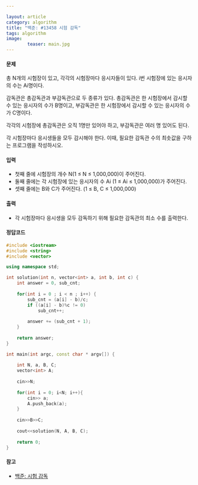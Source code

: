 ```yaml
---

layout: article
category: algorithm
title: "백준: #13458 시험 감독"
tags: algorithm
image: 
        teaser: main.jpg
---
```


#### 문제

총 N개의 시험장이 있고, 각각의 시험장마다 응시자들이 있다. i번 시험장에 있는 응시자의 수는 Ai명이다.

감독관은 총감독관과 부감독관으로 두 종류가 있다. 총감독관은 한 시험장에서 감시할 수 있는 응시자의 수가 B명이고, 부감독관은 한 시험장에서 감시할 수 있는 응시자의 수가 C명이다.

각각의 시험장에 총감독관은 오직 1명만 있어야 하고, 부감독관은 여러 명 있어도 된다.

각 시험장마다 응시생들을 모두 감시해야 한다. 이때, 필요한 감독관 수의 최솟값을 구하는 프로그램을 작성하시오.



#### 입력

* 첫째 줄에 시험장의 개수 N(1 ≤ N ≤ 1,000,000)이 주어진다.
* 둘째 줄에는 각 시험장에 있는 응시자의 수 Ai (1 ≤ Ai ≤ 1,000,000)가 주어진다.
* 셋째 줄에는 B와 C가 주어진다. (1 ≤ B, C ≤ 1,000,000)



#### 출력

* 각 시험장마다 응시생을 모두 감독하기 위해 필요한 감독관의 최소 수를 출력한다.



#### 정답코드

```c++
#include <iostream>
#include <string>
#include <vector>

using namespace std;

int solution(int n, vector<int> a, int b, int c) {
    int answer = 0, sub_cnt;
    
    for(int i = 0 ; i < n ; i++) {
        sub_cnt = (a[i] - b)/c;
        if ((a[i] - b)%c != 0)
            sub_cnt++;
        
        answer += (sub_cnt + 1);
    }
    
    return answer;
}

int main(int argc, const char * argv[]) {
    
    int N, a, B, C;
    vector<int> A;
    
    cin>>N;
    
    for(int i = 0; i<N; i++){
        cin>> a;
        A.push_back(a);
    }
    
    cin>>B>>C;
    
    cout<<solution(N, A, B, C);
    
    return 0;
}
```

#### 참고
- [백준: 시험 감독](https://www.acmicpc.net/problem/13458)
